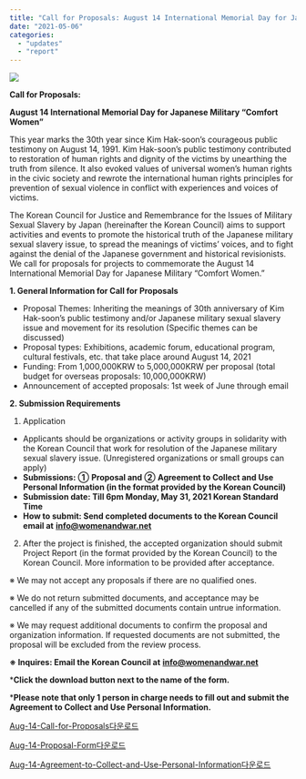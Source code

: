 ```yaml
---
title: "Call for Proposals: August 14 International Memorial Day for Japanese Military \"Comfort Women\""
date: "2021-05-06"
categories: 
  - "updates"
  - "report"
---
```


![](https://r2.womenandwar.net/2021/05/photo_2021-05-06_17-46-42-1024x1024.jpg)

**Call for Proposals:**

**August 14 International Memorial Day for Japanese Military “Comfort Women”**

This year marks the 30th year since Kim Hak-soon’s courageous public testimony on August 14, 1991. Kim Hak-soon’s public testimony contributed to restoration of human rights and dignity of the victims by unearthing the truth from silence. It also evoked values of universal women’s human rights in the civic society and rewrote the international human rights principles for prevention of sexual violence in conflict with experiences and voices of victims.

The Korean Council for Justice and Remembrance for the Issues of Military Sexual Slavery by Japan (hereinafter the Korean Council) aims to support activities and events to promote the historical truth of the Japanese military sexual slavery issue, to spread the meanings of victims’ voices, and to fight against the denial of the Japanese government and historical revisionists. We call for proposals for projects to commemorate the August 14 International Memorial Day for Japanese Military “Comfort Women.”

**1\. General Information for Call for Proposals**

- Proposal Themes: Inheriting the meanings of 30th anniversary of Kim Hak-soon’s public testimony and/or Japanese military sexual slavery issue and movement for its resolution (Specific themes can be discussed)
- Proposal types: Exhibitions, academic forum, educational program, cultural festivals, etc. that take place around August 14, 2021
- Funding: From 1,000,000KRW to 5,000,000KRW per proposal (total budget for overseas proposals: 10,000,000KRW)
- Announcement of accepted proposals: 1st week of June through email

**2\. Submission Requirements**

1) Application

- Applicants should be organizations or activity groups in solidarity with the Korean Council that work for resolution of the Japanese military sexual slavery issue. (Unregistered organizations or small groups can apply)
- **Submissions:** **①** **Proposal and** **②** **Agreement to Collect and Use Personal Information (in the format provided by the Korean Council)**
- **Submission date: Till 6pm Monday, May 31, 2021 Korean Standard Time**
- **How to submit: Send completed documents to the Korean Council email at** [**info@womenandwar.net**](mailto:info@womenandwar.net)

2) After the project is finished, the accepted organization should submit Project Report (in the format provided by the Korean Council) to the Korean Council. More information to be provided after acceptance.

※ We may not accept any proposals if there are no qualified ones.

※ We do not return submitted documents, and acceptance may be cancelled if any of the submitted documents contain untrue information.

※ We may request additional documents to confirm the proposal and organization information. If requested documents are not submitted, the proposal will be excluded from the review process.

**※ Inquires: Email the Korean Council at** [**info@womenandwar.net**](mailto:info@womenandwar.net)

\***Click the download button next to the name of the form.**

\***Please note that only 1 person in charge needs to fill out and submit the Agreement to Collect and Use Personal Information.**

[Aug-14-Call-for-Proposals](https://r2.womenandwar.net/2021/05/Aug-14-Call-for-Proposals.docx)[다운로드](https://r2.womenandwar.net/2021/05/Aug-14-Call-for-Proposals.docx)

[Aug-14-Proposal-Form](https://r2.womenandwar.net/2021/05/Aug-14-Proposal-Form.docx)[다운로드](https://r2.womenandwar.net/2021/05/Aug-14-Proposal-Form.docx)

[Aug-14-Agreement-to-Collect-and-Use-Personal-Information](https://r2.womenandwar.net/2021/05/Aug-14-Agreement-to-Collect-and-Use-Personal-Information.docx)[다운로드](https://r2.womenandwar.net/2021/05/Aug-14-Agreement-to-Collect-and-Use-Personal-Information.docx)
